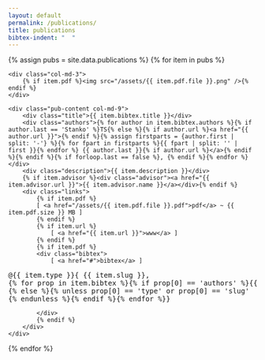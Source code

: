 ```yaml
---
layout: default
permalink: /publications/
title: publications
bibtex-indent: "  "
---
```


{% assign pubs = site.data.publications %}
{% for item in pubs %}
<div class="publication {{ item.type }} row" id="p-{{ item.pdf.file }}">

    <div class="col-md-3">
        {% if item.pdf %}<img src="/assets/{{ item.pdf.file }}.png" />{% endif %}
    </div>
    
    <div class="pub-content col-md-9">
        <div class="title">{{ item.bibtex.title }}</div>
        <div class="authors">{% for author in item.bibtex.authors %}{% if author.last == 'Stanko' %}TS{% else %}{% if author.url %}<a href="{{ author.url }}">{% endif %}{% assign firstparts = {author.first | split: '-'} %}{% for fpart in firstparts %}{{ fpart | split: '' | first }}{% endfor %} {{ author.last }}{% if author.url %}</a>{% endif %}{% endif %}{% if forloop.last == false %}, {% endif %}{% endfor %}</div>
        <div class="description">{{ item.description }}</div>
        {% if item.advisor %}<div class="advisor"><a href="{{ item.advisor.url }}">{{ item.advisor.name }}</a></div>{% endif %}
        <div class="links">
            {% if item.pdf %}
            [ <a href="/assets/{{ item.pdf.file }}.pdf">pdf</a> ~ {{ item.pdf.size }} MB ]
            {% endif %}
            {% if item.url %}
                [ <a href="{{ item.url }}">www</a> ]
            {% endif %}
            {% if item.pdf %}
            <div class="bibtex">
                [ <a href="#">bibtex</a> ]
<pre id="bibtex-{{ item.pdf.slug }}">
@{{ item.type }}&#123; {{ item.slug }},
{% for prop in item.bibtex %}{% if prop[0] == 'authors' %}{{ page.bibtex-indent }}author = &#123;{% for author in item.bibtex.authors %}{{ author.first }} {{ author.last }}{% if forloop.last == false %} and {% endif %}{% endfor %}&#125;,
{% else %}{% unless prop[0] == 'type' or prop[0] == 'slug'  or prop[0] == 'authors'  %}{{ page.bibtex-indent }}{{ prop[0] }} = &#123;{{ prop[1] }}&#125;{% if forloop.last == false %},{% endif %}
{% endunless %}{% endif %}{% endfor %}&#125;
</pre>
            </div>
            {% endif %}
        </div>
    </div>
</div>
{% endfor %}
